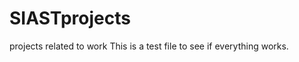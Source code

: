 SIASTprojects
=============

projects related to work
This is  a test file to see if everything works.
